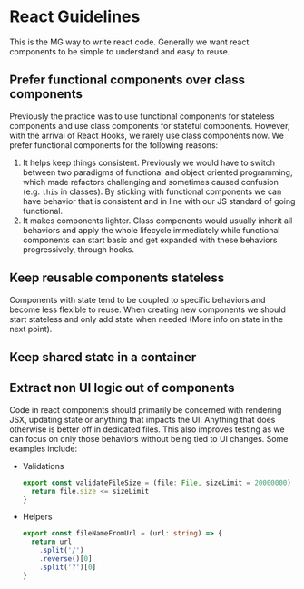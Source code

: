 # React Guidelines

This is the MG way to write react code. Generally we want react components to be simple to understand and easy to reuse.

## Prefer functional components over class components

Previously the practice was to use functional components for stateless components and use class components for stateful components. However, with the arrival of React Hooks, we rarely use class components now. We prefer functional components for the following reasons:

1. It helps keep things consistent. Previously we would have to switch between two paradigms of functional and object oriented programming, which made refactors challenging and sometimes caused confusion (e.g. `this` in classes). By sticking with functional components we can have behavior that is consistent and in line with our JS standard of going functional.
2. It makes components lighter. Class components would usually inherit all behaviors and apply the whole lifecycle immediately while functional components can start basic and get expanded with these behaviors progressively, through hooks.

## Keep reusable components stateless

Components with state tend to be coupled to specific behaviors and become less flexible to reuse. When creating new components we should start stateless and only add state when needed (More info on state in the next point).

## Keep shared state in a container

## Extract non UI logic out of components

Code in react components should primarily be concerned with rendering JSX, updating state or anything that impacts the UI. Anything that does otherwise is better off in dedicated files. This also improves testing as we can focus on only those behaviors without being tied to UI changes. Some examples include:
- Validations
  ```typescript
  export const validateFileSize = (file: File, sizeLimit = 20000000) => {
    return file.size <= sizeLimit
  }
  ```
- Helpers
  ```typescript
  export const fileNameFromUrl = (url: string) => {
    return url
      .split('/')
      .reverse()[0]
      .split('?')[0]
  }

  ```
